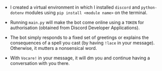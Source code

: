 - I created a virtual environment in which I installed ```discord``` and ```python-dotenv``` modules using ```pip install <module name>``` on the terminal.


- Running ```main.py``` will make the bot come online using a ```TOKEN``` for authorisation (obtained from Discord Developer Applications).

- The bot simply responds to a fixed set of greetings or explains the consequences of a spell you cast (by having ```!lace``` in your message). Otherwise, it mutters a nonsensical word.

- With ```Vocare!``` in your message, it will dm you and continue having a conversation with you there.